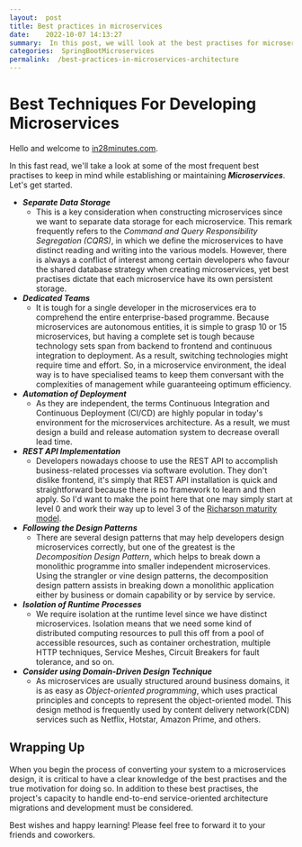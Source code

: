 ```yaml
---
layout:  post
title: Best practices in microservices
date:    2022-10-07 14:13:27
summary:  In this post, we will look at the best practises for microservices architecture.
categories:  SpringBootMicroservices
permalink:  /best-practices-in-microservices-architecture
---
```


# Best Techniques For Developing Microservices

Hello and welcome to [in28minutes.com](https://courses.in28minutes.com/).

In this fast read, we'll take a look at some of the most frequent best practises to keep in mind while establishing or maintaining ***Microservices***. Let's get started.

- ***Separate Data Storage***
  - This is a key consideration when constructing microservices since we want to separate data storage for each microservice. This remark frequently refers to the *Command and Query Responsibility Segregation (CQRS)*, in which we define the microservices to have distinct reading and writing into the various models. However, there is always a conflict of interest among certain developers who favour the shared database strategy when creating microservices, yet best practises dictate that each microservice have its own persistent storage.
- ***Dedicated Teams***
  - It is tough for a single developer in the microservices era to comprehend the entire enterprise-based programme. Because microservices are autonomous entities, it is simple to grasp 10 or 15 microservices, but having a complete set is tough because technology sets span from backend to frontend and continuous integration to deployment. As a result, switching technologies might require time and effort. So, in a microservice environment, the ideal way is to have specialised teams to keep them conversant with the complexities of management while guaranteeing optimum efficiency.
- ***Automation of Deployment***
  - As they are independent, the terms Continuous Integration and Continuous Deployment (CI/CD) are highly popular in today's environment for the microservices architecture. As a result, we must design a build and release automation system to decrease overall lead time.
- ***REST API Implementation***
  - Developers nowadays choose to use the REST API to accomplish business-related processes via software evolution. They don't dislike frontend, it's simply that REST API installation is quick and straightforward because there is no framework to learn and then apply. So I'd want to make the point here that one may simply start at level 0 and work their way up to level 3 of the [Richarson maturity model](https://martinfowler.com/articles/richardsonMaturityModel.html).
- ***Following the Design Patterns***
  - There are several design patterns that may help developers design microservices correctly, but one of the greatest is the *Decomposition Design Pattern*, which helps to break down a monolithic programme into smaller independent microservices. Using the strangler or vine design patterns, the decomposition design pattern assists in breaking down a monolithic application either by business or domain capability or by service by service.
- ***Isolation of Runtime Processes***
  - We require isolation at the runtime level since we have distinct microservices. Isolation means that we need some kind of distributed computing resources to pull this off from a pool of accessible resources, such as container orchestration, multiple HTTP techniques, Service Meshes, Circuit Breakers for fault tolerance, and so on.
- ***Consider using Domain-Driven Design Technique***
  - As microservices are usually structured around business domains, it is as easy as *Object-oriented programming*, which uses practical principles and concepts to represent the object-oriented model. This design method is frequently used by content delivery network(CDN) services such as Netflix, Hotstar, Amazon Prime, and others.

## Wrapping Up

When you begin the process of converting your system to a microservices design, it is critical to have a clear knowledge of the best practises and the true motivation for doing so. In addition to these best practises, the project's capacity to handle end-to-end service-oriented architecture migrations and development must be considered.

Best wishes and happy learning! Please feel free to forward it to your friends and coworkers.
